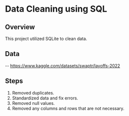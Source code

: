 # Data Cleaning using SQL

## Overview

This project utilized SQLite to clean data. 

## Data

-- https://www.kaggle.com/datasets/swaptr/layoffs-2022

## Steps

1. Removed  duplicates. 
2. Standardized data and fix errors.
3. Removed null values. 
4. Removed any columns and rows that are not necessary. 
 
